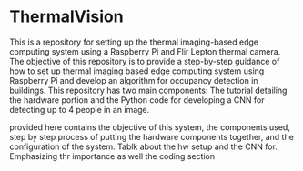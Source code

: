 # ThermalVision

This is a repository for setting up the thermal imaging-based edge computing system using a Raspberry Pi and Flir Lepton thermal camera. The objective of this repository is to provide a step-by-step guidance of how to set up thermal imaging based edge computing system using Raspberry Pi and develop an algorithm for occupancy detection in buildings. This repository has two main components: The tutorial detailing the hardware portion and the Python code for developing a CNN for detecting up to 4 people in an image. 






provided here contains the objective of this system, the components used, step by step process of putting the hardware components together, and the configuration of the system. Tablk about the hw setup and the CNN for. Emphasizing thr importance as well the coding section 

